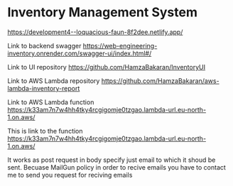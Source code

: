 # Inventory Management System
https://development4--loquacious-faun-8f2dee.netlify.app/  

Link to backend swagger   https://web-engineering-inventory.onrender.com/swagger-ui/index.html#/

Link to UI repository
https://github.com/HamzaBakaran/InventoryUI

Link to AWS Lambda repository
https://github.com/HamzaBakaran/aws-lambda-inventory-report

Link to AWS Lambda function
https://k33am7n7w4hh4tky4rcgigomje0tzgao.lambda-url.eu-north-1.on.aws/

This is link to the function
https://k33am7n7w4hh4tky4rcgigomje0tzgao.lambda-url.eu-north-1.on.aws/

It works as post request in body specify just email to which it shoud be sent.
Becuase MailGun policy in order to recive emails you have to contact me to send you request for reciving emails
